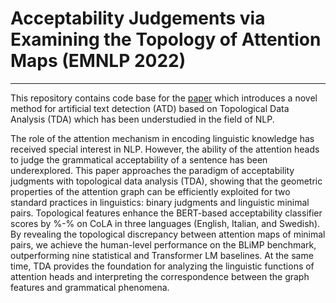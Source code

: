 # Acceptability Judgements via Examining the Topology of Attention Maps (EMNLP 2022)
---

This repository contains code base for the [paper](https://openreview.net/forum?id=dm_wGpuMfls) which introduces a novel method for artificial text detection (ATD) based on Topological Data Analysis (TDA) which has been understudied in the field of NLP.

The role of the attention mechanism in encoding linguistic knowledge has received special interest in NLP. However, the ability of the attention heads to judge the grammatical acceptability of a sentence has been underexplored. This paper approaches the paradigm of acceptability judgments with topological data analysis (TDA), showing that the geometric properties of the attention graph can be efficiently exploited for two standard practices in linguistics: binary judgments and linguistic minimal pairs. Topological features enhance the BERT-based acceptability classifier scores by %-% on CoLA in three languages (English, Italian, and Swedish). By revealing the topological discrepancy between attention maps of minimal pairs, we achieve the human-level performance on the BLiMP benchmark, outperforming nine statistical and Transformer LM baselines. At the same time, TDA provides the foundation for analyzing the linguistic functions of attention heads and interpreting the correspondence between the graph features and grammatical phenomena.
